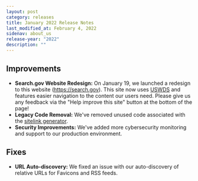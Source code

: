 ```yaml
---
layout: post
category: releases
title: January 2022 Release Notes
last_modified_at: February 4, 2022
sidenav: about_us
release-year: "2022"
description: ""
---
```

## Improvements

* **Search.gov Website Redesign:** On January 19, we launched a redesign to this website (https://search.gov). This site now uses [USWDS](https://designsystem.digital.gov/) and features easier navigation to the content our users need. Please give us any feedback via the "Help improve this site" button at the bottom of the page!
* **Legacy Code Removal:** We've removed unused code associated with the [sitelink generator](https://github.com/GSA/sitelink_generator).
* **Security Improvements:** We've added more cybersecurity monitoring and support to our production environment.

## Fixes

* **URL Auto-discovery:** We fixed an issue with our auto-discovery of relative URLs for Favicons and RSS feeds.